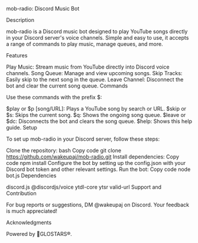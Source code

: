 mob-radio: Discord Music Bot

Description

mob-radio is a Discord music bot designed to play YouTube songs directly in your Discord server's voice channels. Simple and easy to use, it accepts a range of commands to play music, manage queues, and more.

Features

Play Music: Stream music from YouTube directly into Discord voice channels.
Song Queue: Manage and view upcoming songs.
Skip Tracks: Easily skip to the next song in the queue.
Leave Channel: Disconnect the bot and clear the current song queue.
Commands

Use these commands with the prefix $:

$play or $p [song/URL]: Plays a YouTube song by search or URL.
$skip or $s: Skips the current song.
$q: Shows the ongoing song queue.
$leave or $dc: Disconnects the bot and clears the song queue.
$help: Shows this help guide.
Setup

To set up mob-radio in your Discord server, follow these steps:

Clone the repository:
bash
Copy code
git clone https://github.com/wakeupaj/mob-radio.git
Install dependencies:
Copy code
npm install
Configure the bot by setting up the config.json with your Discord bot token and other relevant settings.
Run the bot:
Copy code
node bot.js
Dependencies

discord.js
@discordjs/voice
ytdl-core
ytsr
valid-url
Support and Contribution

For bug reports or suggestions, DM @wakeupaj on Discord. Your feedback is much appreciated!

Acknowledgments

Powered by 🌟GLOSTARS®.

